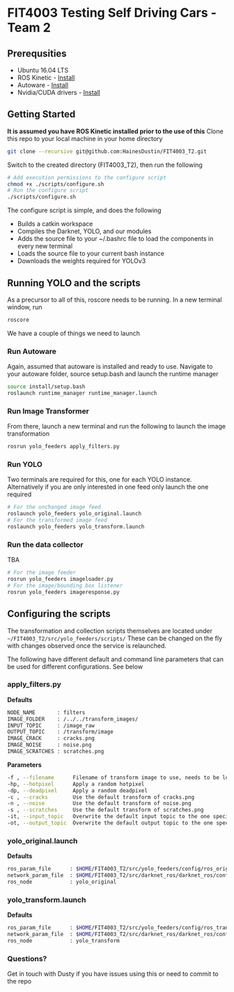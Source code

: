 # FIT4003 Testing Self Driving Cars - Team 2

## Prerequsities
* Ubuntu 16.04 LTS
* ROS Kinetic - [Install](http://wiki.ros.org/kinetic/Installation/Ubuntu)
* Autoware - [Install](https://gitlab.com/autowarefoundation/autoware.ai/autoware/wikis/Source-Build)
* Nvidia/CUDA drivers - [Install](https://gist.github.com/zhanwenchen/e520767a409325d9961072f666815bb8)

## Getting Started
**It is assumed you have ROS Kinetic installed prior to the use of this**
Clone this repo to your local machine in your home directory
```sh
git clone --recursive git@github.com:HainesDustin/FIT4003_T2.git
```
Switch to the created directory (FIT4003_T2), then run the following
```sh
# Add execution permissions to the configure script
chmod +x ./scripts/configure.sh
# Run the configure script
./scripts/configure.sh
```
The configure script is simple, and does the following
* Builds a catkin workspace
* Compiles the Darknet, YOLO, and our modules
* Adds the source file to your ~/.bashrc file to load the components in every new terminal
* Loads the source file to your current bash instance
* Downloads the weights required for YOLOv3

## Running YOLO and the scripts
As a precursor to all of this, roscore needs to be running.
In a new terminal window, run
```sh
roscore
```

We have a couple of things we need to launch
### Run Autoware
Again, assumed that autoware is installed and ready to use. Navigate to your autoware folder, source setup.bash and launch the runtime manager
```sh
source install/setup.bash
roslaunch runtime_manager runtime_manager.launch
```

### Run Image Transformer
From there, launch a new terminal and run the following to launch the image transformation
```sh
rosrun yolo_feeders apply_filters.py
```

### Run YOLO
Two terminals are required for this, one for each YOLO instance. Alternatively if you are only interested in one feed only launch the one required
```sh
# For the unchanged image feed
roslaunch yolo_feeders yolo_original.launch
# For the transformed image feed
roslaunch yolo_feeders yolo_transform.launch
```

### Run the data collector
TBA
```sh
# For the image feeder
rosrun yolo_feeders imageloader.py
# For the image/bounding box listener
rosrun yolo_feeders imageresponse.py
```

## Configuring the scripts
The transformation and collection scripts themselves are located under ```~/FIT4003_T2/src/yolo_feeders/scripts/```
These can be changed on the fly with changes observed once the service is relaunched.

The following have different default and command line parameters that can be used for different configurations. See below

### apply_filters.py
**Defaults**
```sh
NODE_NAME       : filters
IMAGE_FOLDER    : /../../transform_images/
INPUT_TOPIC     : /image_raw
OUTPUT_TOPIC    : /transform/image
IMAGE_CRACK     : cracks.png
IMAGE_NOISE     : noise.png
IMAGE_SCRATCHES : scratches.png
```
**Parameters**
```sh
-f , --filename      Filename of transform image to use, needs to be located in transform_images
-hp, --hotpixel      Apply a random hotpixel
-dp, --deadpixel     Apply a random deadpixel
-c , --cracks        Use the default transform of cracks.png
-n , --noise         Use the default transform of noise.png
-s , --scratches     Use the default transform of scratches.png
-it, --input_topic   Overwrite the default input topic to the one specified
-ot, --output_topic  Overwrite the default output topic to the one specified
```

### yolo_original.launch
**Defaults**
```sh
ros_param_file      : $HOME/FIT4003_T2/src/yolo_feeders/config/ros_original.yaml
network_param_file  : $HOME/FIT4003_T2/src/darknet_ros/darknet_ros/config/yolov3.yaml
ros_node            : yolo_original
```

### yolo_transform.launch
**Defaults**
```sh
ros_param_file      : $HOME/FIT4003_T2/src/yolo_feeders/config/ros_transform.yaml
network_param_file  : $HOME/FIT4003_T2/src/darknet_ros/darknet_ros/config/yolov3.yaml
ros_node            : yolo_transform
```


### Questions?
Get in touch with Dusty if you have issues using this or need to commit to the repo